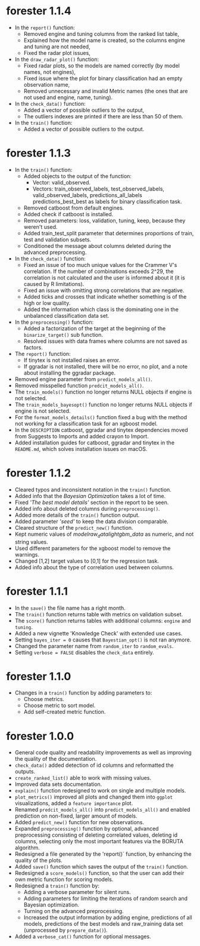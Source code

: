 # forester 1.1.4
* In the `report()` function:
  * Removed engine and tuning columns from the ranked list table,
  * Explained how the model name is created, so the columns engine and tuning are not needed,
  * Fixed the radar plot issues,
* In the `draw_radar_plot()` function:
  * Fixed radar plots, so the models are named correctly (by model names, not engines),
  * Fixed issue where the plot for binary classification had an empty observation name,
  * Removed unnecessary and invalid Metric names (the ones that are not used and engine, name, tuning).
* In the `check_data()` function:
  * Added a vector of possible outliers to the output,
  * The outliers indexes are printed if there are less than 50 of them.
* In the `train()` function:
  * Added a vector of possible outliers to the output.

# forester 1.1.3
* In the `train()` function:
  * Added objects to the output of the function: 
    * Vector: valid_observed.
    * Vectors: train_observed_labels, test_observed_labels, valid_observed_labels, predictions_all_labels predictions_best_best as labels for binary classification task.
  * Removed catboost from default engines.
  * Added check if catboost is installed.
  * Removed parameters: loss, validation, tuning, keep, because they weren't used.
  * Added train_test_split parameter that determines proportions of train, test and validation subsets.
  * Conditioned the message about columns deleted during the advanced preprocessing.
* In the `check_data()` function:
  * Fixed an issue of too much unique values for the Crammer V's correlation. If the number of combinations exceeds 2^29, the correlation is not calculated and the user is informed about it (it is caused by R limitations). 
  * Fixed an issue with omitting strong correlations that are negative.
  * Added ticks and crosses that indicate whether something is of the high or low quality.
  * Added the information which class is the dominating one in the unbalanced classification data set.
* In the `preprocessing()` function: 
  * Added a factorization of the target at the beginning of the `binarize_target()` sub function. 
  * Resolved issues with data frames where columns are not saved as factors.
* The `report()` function:
  * If tinytex is not installed raises an error.
  * If ggradar is not installed, there will be no error, no plot, and a note about installing the ggradar package.
* Removed engine parameter from `predict_models_all()`.
* Removed misspelled function `predcit_models_all()`.
* The `train_models()` function no longer returns NULL objects if engine is not selected.
* The `train_models_bayesopt()` function no longer returns NULL objects if engine is not selected.
* For the `format_models_details()` function fixed a bug with the method not working for a classification task for an xgboost model.
* In the `DESCRIPTION` catboost, ggradar and tinytex dependencies moved from Suggests to Imports and added crayon to Import.
* Added installation guides for catboost, ggradar and tinytex in the `README.md`, which solves installation issues on macOS.


# forester 1.1.2
* Cleared typos and inconsistent notation in the `train()` function.
* Added info that the *Bayesian Optimization* takes a lot of time.
* Fixed *'The best model details'* section in the report to be seen.
* Added info about deleted columns during `preprocessing()`.
* Added more details of the `train()` function output.
* Added parameter *'seed'* to keep the data division comparable.
* Cleared structure of the `predict_new()` function.
* Kept numeric values of *model$raw_data$lightgbm_data* as numeric, and not string values.
* Used different parameters for the xgboost model to remove the warnings.
* Changed [1,2] target values to [0,1] for the regression task.
* Added info about the type of correlation used between columns.

# forester 1.1.1
* In the `save()` the file name has a right month.
* The `train()` function returns table with metrics on validation subset.
* The `score()` function returns tables with additional columns: `engine` and `tuning`.
* Added a new vignette 'Knowledge Check' with extended use cases.
* Setting `bayes_iter = 0` causes that `Bayestian_opt()` is not ran anymore.
* Changed the parameter name from `random_iter` to `random_evals`.
* Setting `verbose = FALSE` disables the `check_data` entirely.

# forester 1.1.0
* Changes in a `train()` function by adding parameters to:
	* Choose metrics.
	* Choose metric to sort model.
	* Add self-created metric function.
# forester 1.0.0
* General code quality and readability improvements as well as improving the quality of the documentation.
* `check_data()` added detection of id columns and reformatted the outputs.
* `create_ranked_list()` able to work with missing values.
* Improved data sets documentation.
* `explain()` function redesigned to work on single and multiple models.
* `plot_metrics()` improved all plots and changed them into `ggplot` visualizations, added a `feature importance` plot.
* Renamed `predcit_models_all()` into `predict_models_all()` and enabled prediction on non-fixed, larger amount of models.
* Added `predict_new()` function for new observations.
* Expanded `preprocessing()` function by optional, advanced preprocessing consisting of deleting correlated values, deleting id columns, selecting only the most important features via the BORUTA algorithm.
* Redesigned a file generated by the 'report()` function, by enhancing the quality of the plots.
* Added `save()` function which saves the output of the `train()` function.
* Redesigned a `score_models()` function, so that the user can add their own metric function for scoring models.
* Redesigned a `train()` function by:
	* Adding a verbose parameter for silent runs.
	* Adding parameters for limiting the iterations of random search and Bayesian optimization.
	* Turning on the advanced preprocessing.
	* Increased the output information by adding engine, predictions of all models, predictions of the best models and raw_training data set (unprocessed by `prepare_data()`).
* Added a `verbose_cat()` function for optional messages.
